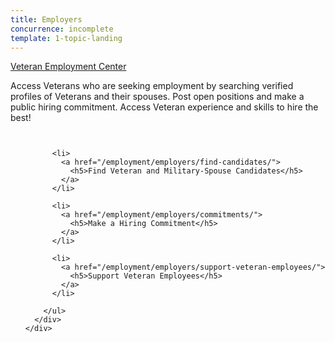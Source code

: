 ```yaml
---
title: Employers
concurrence: incomplete
template: 1-topic-landing
---
```


<div class="main" role="main" markdown="0">

<div class="action-bar">
  <div class="row">
    <div class="small-12 columns">
      <a class="usa-button-primary" href="https://www.vets.gov/veterans-employment-center/">Veteran Employment Center</a>
    </div>
  </div>
</div>

<div class="section one" markdown="0">
<div class="primary" markdown="0">
<div class="row" markdown="0">
<div class="small-12 columns" markdown="1">

Access Veterans who are seeking employment by searching verified profiles of Veterans and their spouses. Post open positions and make a public hiring commitment. Access Veteran experience and skills to hire the best!

</div>
</div>
</div>


<div class="navigation">
  <div class="row">
    <div class="small-12 columns">
        <ul class="small-block-grid-1 medium-block-grid-3 cards small">

          <li>
            <a href="/employment/employers/find-candidates/">
              <h5>Find Veteran and Military-Spouse Candidates</h5>
            </a>
          </li>

          <li>
            <a href="/employment/employers/commitments/">
              <h5>Make a Hiring Commitment</h5>
            </a>
          </li>

          <li>
            <a href="/employment/employers/support-veteran-employees/">
              <h5>Support Veteran Employees</h5>
            </a>
          </li>

        </ul>
      </div>
    </div>
  </div>  
</div>

</div>
